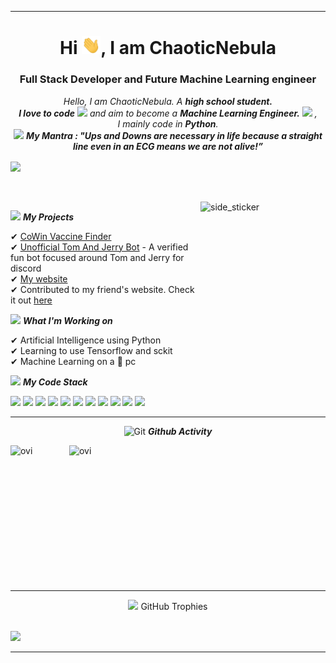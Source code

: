 

<p align="left"> 
 </p>
 <p align="center">
</p>
<hr>
<h1 align="center">Hi <img src="https://raw.githubusercontent.com/ABSphreak/ABSphreak/master/gifs/Hi.gif" width="30px">, I am ChaoticNebula </h1>
<h3 align="center">Full Stack Developer and Future Machine Learning engineer </h3>
</p>
</p>



<p align="center">
  <em>
    Hello, I am ChaoticNebula. A <b>high school student.</b><br>
    <b>I love to code</b> <img src="https://github.com/TheDudeThatCode/TheDudeThatCode/blob/master/Assets/Developer.gif" width="30px"> and aim to become a  <b>Machine Learning Engineer.</b>&nbsp;<img src="https://github.com/TheDudeThatCode/TheDudeThatCode/blob/master/Assets/Designer.gif" width="36px">&nbsp,<br>I mainly code
    in <b>Python</b>.
  </em> 
  <br>
  <img src="https://media.giphy.com/media/7zSBoGW2VoCEzWVjyA/giphy.gif" width="50" /> <b><i align="center">My Mantra : "Ups and Downs are necessary in life because a straight line even in an ECG means we are not alive!”</i></b>
</p>
<img align="center" src="https://komarev.com/ghpvc/?username=ChaoticNebula5&color=green">

<br><br>
<img align="right" width=200px height=200px alt="side_sticker" src="https://media.giphy.com/media/KzJkzjggfGN5Py6nkT/giphy.gif" />

<img src="https://media.giphy.com/media/iY8CRBdQXODJSCERIr/giphy.gif" width="30px">&nbsp;***My Projects***

✔ [CoWin Vaccine Finder](https://github.com/ChaoticNebula5/VaccineFinder)<br>
✔ [Unofficial Tom And Jerry Bot](https://top.gg/bot/804345383110836234) - A verified fun bot focused around Tom and Jerry for discord<br>
✔ [My website](https://chaoticnebula5.github.io)<br>
✔ Contributed to my friend's website. Check it out [here](https://aestheticnerd.netlify.app)<br>

<img src="https://media.giphy.com/media/iY8CRBdQXODJSCERIr/giphy.gif" width="30px">&nbsp;***What I'm Working on***

✔ Artificial Intelligence using Python<br>
✔ Learning to use Tensorflow and sckit<br>
✔ Machine Learning on a 🥔 pc<br>

<img src="https://media.giphy.com/media/iY8CRBdQXODJSCERIr/giphy.gif" width="30px">&nbsp;***My Code Stack***
<p align="left">
  
  <img height="50" src="https://github.com/Thomas-George-T/Thomas-George-T/blob/master/assets/python.svg">
  <img height="50" src="https://www.vectorlogo.zone/logos/java/java-icon.svg">
  <img height="50" src="https://www.vectorlogo.zone/logos/w3_html5/w3_html5-icon.svg">
  <img height="50" src="https://www.vectorlogo.zone/logos/w3_css/w3_css-official.svg">
  <img height="50" src="https://www.svgrepo.com/show/303206/javascript-logo.svg">
  <img height="50" src="https://www.vectorlogo.zone/logos/mysql/mysql-icon.svg">
  <img height="50" src="https://www.vectorlogo.zone/logos/git-scm/git-scm-icon.svg">
  <img height="50" src="https://www.vectorlogo.zone/logos/visualstudio_code/visualstudio_code-icon.svg">
  <img height="50" src="https://www.vectorlogo.zone/logos/nodejs/nodejs-icon.svg">
  <img height="50" src="https://www.vectorlogo.zone/logos/npmjs/npmjs-ar21.svg">
  <img src="https://img.icons8.com/color/48/000000/intellij-idea.png">


  <hr>
  <p align="center">
 <img src="https://media.giphy.com/media/W5eoZHPpUx9sapR0eu/giphy.gif" width="30px" alt="Git"/>&nbsp;<i><b>Github Activity</b></i></p>
 
<p><img align="left" src="https://github-readme-stats.vercel.app/api/top-langs?username=ChaoticNebula5&show_icons=true&locale=en&layout=compact&theme=tokyonight" alt="ovi" /></p>
<p>&nbsp;<img align="right" src="https://github-readme-stats.vercel.app/api?username=ChaoticNebula5&show_icons=true&locale=en&theme=tokyonight" alt="ovi" width="410" /></p>
<br><br><br><br><br><br><br><br><br><br><br>


<hr>


<p align="center"><img src="https://media.giphy.com/media/QaMcXSekUWx7aogAUr/giphy.gif" width="30" />&nbsp;GitHub Trophies</p><br>
<img src="https://github-profile-trophy.vercel.app/?username=ChaoticNebula5&theme=tokyonight&no-bg=true" />

<hr>
